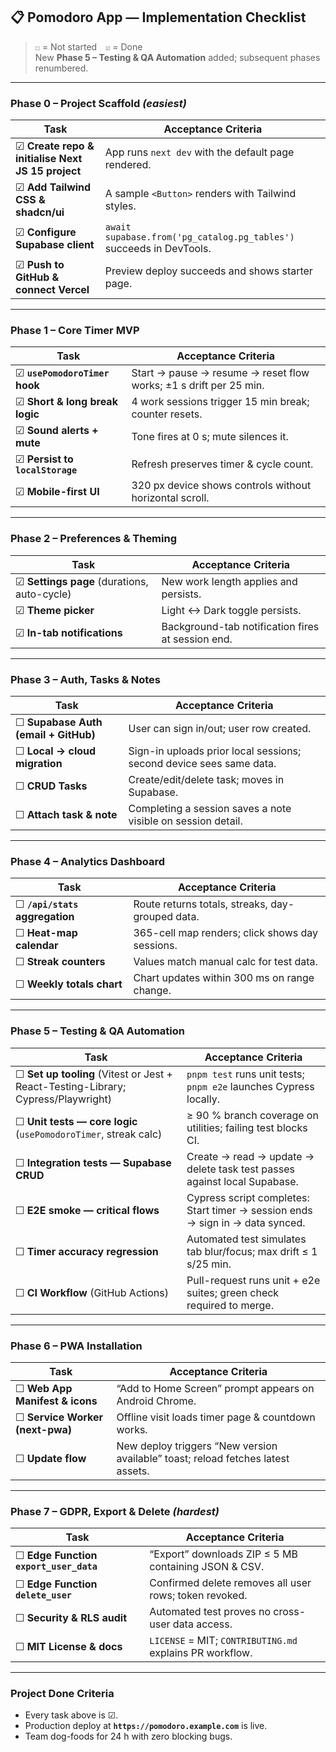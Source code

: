 ## 📋 Pomodoro App — Implementation Checklist  

> `☐` = Not started `☑` = Done  
> New **Phase 5 – Testing & QA Automation** added; subsequent phases renumbered.

---

### **Phase 0 – Project Scaffold** *(easiest)*
| Task | Acceptance Criteria |
| --- | --- |
| ☑ **Create repo & initialise Next JS 15 project** | App runs `next dev` with the default page rendered. |
| ☑ **Add Tailwind CSS & shadcn/ui** | A sample `<Button>` renders with Tailwind styles. |
| ☑ **Configure Supabase client** | `await supabase.from('pg_catalog.pg_tables')` succeeds in DevTools. |
| ☑ **Push to GitHub & connect Vercel** | Preview deploy succeeds and shows starter page. |

---

### **Phase 1 – Core Timer MVP**
| Task | Acceptance Criteria |
| --- | --- |
| ☑ **`usePomodoroTimer` hook** | Start → pause → resume → reset flow works; ±1 s drift per 25 min. |
| ☑ **Short & long break logic** | 4 work sessions trigger 15 min break; counter resets. |
| ☑ **Sound alerts + mute** | Tone fires at 0 s; mute silences it. |
| ☑ **Persist to `localStorage`** | Refresh preserves timer & cycle count. |
| ☑ **Mobile-first UI** | 320 px device shows controls without horizontal scroll. |

---

### **Phase 2 – Preferences & Theming**
| Task | Acceptance Criteria |
| --- | --- |
| ☑ **Settings page** (durations, auto-cycle) | New work length applies and persists. |
| ☑ **Theme picker** | Light ↔ Dark toggle persists. |
| ☑ **In-tab notifications** | Background-tab notification fires at session end. |

---

### **Phase 3 – Auth, Tasks & Notes**
| Task | Acceptance Criteria |
| --- | --- |
| ☐ **Supabase Auth (email + GitHub)** | User can sign in/out; user row created. |
| ☐ **Local → cloud migration** | Sign-in uploads prior local sessions; second device sees same data. |
| ☐ **CRUD Tasks** | Create/edit/delete task; moves in Supabase. |
| ☐ **Attach task & note** | Completing a session saves a note visible on session detail. |

---

### **Phase 4 – Analytics Dashboard**
| Task | Acceptance Criteria |
| --- | --- |
| ☐ **`/api/stats` aggregation** | Route returns totals, streaks, day-grouped data. |
| ☐ **Heat-map calendar** | 365-cell map renders; click shows day sessions. |
| ☐ **Streak counters** | Values match manual calc for test data. |
| ☐ **Weekly totals chart** | Chart updates within 300 ms on range change. |

---

### **Phase 5 – Testing & QA Automation**
| Task | Acceptance Criteria |
| --- | --- |
| ☐ **Set up tooling** (Vitest or Jest + React-Testing-Library; Cypress/Playwright) | `pnpm test` runs unit tests; `pnpm e2e` launches Cypress locally. |
| ☐ **Unit tests — core logic** (`usePomodoroTimer`, streak calc) | ≥ 90 % branch coverage on utilities; failing test blocks CI. |
| ☐ **Integration tests — Supabase CRUD** | Create → read → update → delete task test passes against local Supabase. |
| ☐ **E2E smoke — critical flows** | Cypress script completes: Start timer → session ends → sign in → data synced. |
| ☐ **Timer accuracy regression** | Automated test simulates tab blur/focus; max drift ≤ 1 s/25 min. |
| ☐ **CI Workflow** (GitHub Actions) | Pull-request runs unit + e2e suites; green check required to merge. |

---

### **Phase 6 – PWA Installation**
| Task | Acceptance Criteria |
| --- | --- |
| ☐ **Web App Manifest & icons** | “Add to Home Screen” prompt appears on Android Chrome. |
| ☐ **Service Worker (next-pwa)** | Offline visit loads timer page & countdown works. |
| ☐ **Update flow** | New deploy triggers “New version available” toast; reload fetches latest assets. |

---

### **Phase 7 – GDPR, Export & Delete** *(hardest)*
| Task | Acceptance Criteria |
| --- | --- |
| ☐ **Edge Function `export_user_data`** | “Export” downloads ZIP ≤ 5 MB containing JSON & CSV. |
| ☐ **Edge Function `delete_user`** | Confirmed delete removes all user rows; token revoked. |
| ☐ **Security & RLS audit** | Automated test proves no cross-user data access. |
| ☐ **MIT License & docs** | `LICENSE` = MIT; `CONTRIBUTING.md` explains PR workflow. |

---

### **Project Done Criteria**
- Every task above is ☑.  
- Production deploy at **`https://pomodoro.example.com`** is live.  
- Team dog-foods for 24 h with zero blocking bugs.
